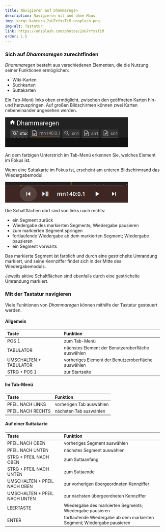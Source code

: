 ```yaml
---
title: Navigieren auf Dhammaregen
description: Navigieren mit und ohne Maus
img: sergi-kabrera-2xU7rYxsTiM-unsplash.png
img-alt: Tastatur
link: https://unsplash.com/photos/2xU7rYxsTiM
order: 1.5
---
```


### Sich auf *Dhammaregen* zurechtfinden
*Dhammaregen* besteht aus verschiedenen Elementen, die die Nutzung seiner Funktionen ermöglichen:
- Wiki-Karten
- Suchkarten
- Suttakarten

Ein Tab-Menü links oben ermöglicht, zwischen den geöffneten Karten hin- und herzuspringen. Auf großen Bildschirmen können zwei Karten nebeneinander angesehen werden.

<p><img src="img/tabs.png" class="ebt-image" alt="Bildschirmfoto von Suchfeld mit Wort Wasser und Suchbegriffen" style="width: 400px;"></p>

An dem farbigen Unterstrich im Tab-Menü erkennen Sie, welches Element im Fokus ist. 

Wenn eine Suttakarte im Fokus ist, erscheint am unteren Bildschirmrand das Wiedergabemodul.

<p><img src="img/play.png" class="ebt-image" alt="Bildschirmfoto von Wiedergabemodul" style="width: 400px;"></p>

Die Schaltflächen dort sind von links nach rechts:
- ein Segment zurück
- Wiedergabe des markierten Segments; Wiedergabe pausieren
- zum markierten Segment springen 
- fortlaufende Wiedergabe ab dem markierten Segment; Wiedergabe pausieren
- ein Segment vorwärts

Das markierte Segment ist farblich und durch eine gestrichelte Umrandung markiert, und seine Kennziffer findet sich in der Mitte des Wiedergabemoduls.

Jeweils aktive Schaltflächen sind ebenfalls durch eine gestrichelte Umrandung markiert.

### Mit der Tastatur navigieren

Viele Funktionen von *Dhammaregen* können mithilfe der Tastatur gesteuert werden. 

#### Allgemein

| Taste | Funktion |
| :---- | :---- |
| POS 1 | zum Tab-Menü |
| TABULATOR | nächstes Element der Benutzeroberfläche auswählen |
| UMSCHALTEN + TABULATOR | vorheriges Element der Benutzeroberfläche auswählen |
| STRG + POS 1 | zur Startseite |

#### Im Tab-Menü

| Taste | Funktion |
| :---- | :---- |
| PFEIL NACH LINKS | vorherigen Tab auswählen |
| PFEIL NACH RECHTS | nächsten Tab auswählen |

#### Auf einer Suttakarte

| Taste | Funktion |
| :---- | :---- |
| PFEIL NACH OBEN | vorheriges Segment auswählen |
| PFEIL NACH UNTEN | nächstes Segment auswählen |
| STRG + PFEIL NACH OBEN | zum Suttaanfang |
| STRG + PFEIL NACH UNTEN | zum Suttaende |
| UMSCHALTEN + PFEIL NACH OBEN | zur vorherigen übergeordneten Kennziffer |
| UMSCHALTEN + PFEIL NACH UNTEN | zur nächsten übergeordneten Kennziffer |
| LEERTASTE | Wiedergabe des markierten Segments; Wiedergabe pausieren |
| ENTER | fortlaufende Wiedergabe ab dem markierten Segment; Wiedergabe pausieren |



